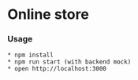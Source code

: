 Online store
=====================

### Usage

```
* npm install
* npm run start (with backend mock)
* open http://localhost:3000
```
